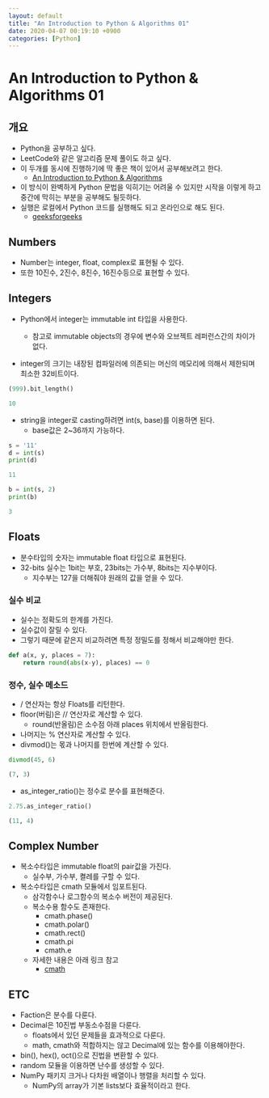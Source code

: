 ```yaml
---
layout: default
title: "An Introduction to Python & Algorithms 01"
date: 2020-04-07 00:19:10 +0900
categories: [Python]
---
```


# An Introduction to Python & Algorithms 01
## 개요
* Python을 공부하고 싶다.
* LeetCode와 같은 알고리즘 문제 풀이도 하고 싶다.
* 이 두개를 동시에 진행하기에 딱 좋은 책이 있어서 공부해보려고 한다.
    * [An Introduction to Python & Algorithms](https://github.com/bt3gl/Book_on_Python_Algorithms_and_Data_Structure)
* 이 방식이 완벽하게 Python 문법을 익히기는 어려울 수 있지만 시작을 이렇게 하고 중간에 막히는 부분을 공부해도 될듯하다.
* 실행은 로컬에서 Python 코드를 실행해도 되고 온라인으로 해도 된다.
    * [geeksforgeeks](https://ide.geeksforgeeks.org/)

## Numbers
* Number는 integer, float, complex로 표현될 수 있다.
* 또한 10진수, 2진수, 8진수, 16진수등으로 표현할 수 있다.

## Integers
* Python에서 integer는 immutable int 타입을 사용한다.
    * 참고로 immutable objects의 경우에 변수와 오브젝트 레퍼런스간의 차이가 없다.

* integer의 크기는 내장된 컴파일러에 의존되는 머신의 메모리에 의해서 제한되며 최소한 32비트이다.

```python
(999).bit_length()

10
```

* string을 integer로 casting하려면 int(s, base)를 이용하면 된다.
    * base값은 2~36까지 가능하다.

```python
s = '11'
d = int(s)
print(d)

11

b = int(s, 2)
print(b)

3
```

## Floats
* 분수타입의 숫자는 immutable float 타입으로 표현된다.
* 32-bits 실수는 1bit는 부호, 23bits는 가수부, 8bits는 지수부이다.
    * 지수부는 127을 더해줘야 원래의 값을 얻을 수 있다.

### 실수 비교
* 실수는 정확도의 한계를 가진다.
* 실수값이 잘릴 수 있다.
* 그렇기 때문에 같은지 비교하려면 특정 정밀도를 정해서 비교해야만 한다.

```python
def a(x, y, places = 7):
    return round(abs(x-y), places) == 0
```

### 정수, 실수 메소드
* / 연산자는 항상 Floats를 리턴한다.
* floor(버림)은 // 연산자로 계산할 수 있다.
    * round(반올림)은 소수점 아래 places 위치에서 반올림한다.
* 나머지는 % 연산자로 계산할 수 있다.
* divmod()는 몫과 나머지를 한번에 계산할 수 있다.

```python
divmod(45, 6)

(7, 3)
```

* as_integer_ratio()는 정수로 분수를 표현해준다.

```python
2.75.as_integer_ratio()

(11, 4)
```

## Complex Number
* 복소수타입은 immutable float의 pair값을 가진다.
    * 실수부, 가수부, 켤레를 구할 수 있다.
* 복소수타입은 cmath 모듈에서 임포트된다.
    * 삼각함수나 로그함수의 복소수 버전이 제공된다.
    * 복소수용 함수도 존재한다.
        * cmath.phase()
        * cmath.polar()
        * cmath.rect()
        * cmath.pi
        * cmath.e
    * 자세한 내용은 아래 링크 참고
        * [cmath](https://docs.python.org/ko/3.9/library/cmath.html)

## ETC
* Faction은 분수를 다룬다.
* Decimal은 10진법 부동소수점을 다룬다.
    * floats에서 있던 문제들을 효과적으로 다룬다.
    * math, cmath와 적합하지는 않고 Decimal에 있는 함수를 이용해야한다.
* bin(), hex(), oct()으로 진법을 변환할 수 있다.
* random 모듈을 이용하면 난수를 생성할 수 있다.
* NumPy 패키지 크거나 다차원 배열이나 행렬을 처리할 수 있다.
    * NumPy의 array가 기본 lists보다 효율적이라고 한다.